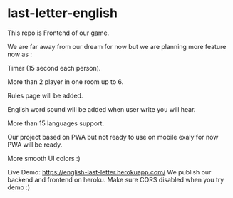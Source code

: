 # last-letter-english

This repo is Frontend  of our game. 


We are far away from our dream for now but we are planning more feature now as :

Timer (15 second each person).

More than 2 player in one room up to 6.

Rules page will be added.

English word sound will be added when user write you will hear.

More than 15 languages support.

Our project based on PWA but not ready to use on mobile exaly for now PWA will be ready.

More smooth UI colors :)



Live Demo: https://english-last-letter.herokuapp.com/
We publish our backend and frontend on heroku. Make sure CORS disabled when you try demo :)
